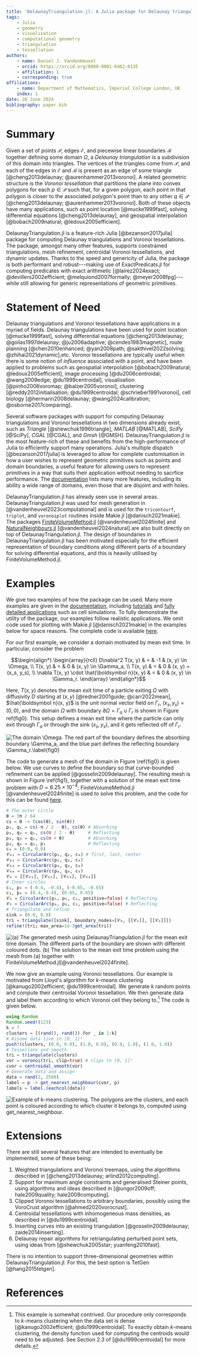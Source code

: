 ```yaml
---
title: 'DelaunayTriangulation.jl: A Julia package for Delaunay triangulations and Voronoi tessellations in the plane'
tags:
    - Julia
    - geometry
    - visualisation
    - computational geometry
    - triangulation
    - tessellation
authors:
    - name: Daniel J. VandenHeuvel
    - orcid: https://orcid.org/0000-0001-6462-0135
    - affiliation: 1
    - corresponding: true
affiliations:
    - name: Department of Mathematics, Imperial College London, UK
    index: 1
date: 26 June 2024
bibliography: paper.bib
---
```


# Summary 

Given a set of points $\mathcal P$, edges $\mathcal E$, and piecewise linear boundaries $\mathcal B$ together defining some domain $\Omega$, a _Delaunay triangulation_ is a subdivision of this domain into triangles. The vertices of the triangles come from $\mathcal P$, and each of the edges in $\mathcal E$ and $\mathcal B$ is present as an edge of some triangle [@cheng2013delaunay; @aurenhammer2013voronoi]. A related geometric structure is the _Voronoi tessellation_ that partitions the plane into convex polygons for each $p \in \mathcal P$ such that, for a given polygon, each point in that polygon is closer to the associated polygon's point than to any other $q \in \mathcal P$ [@cheng2013delaunay; @aurenhammer2013voronoi]. Both of these objects have many applications, such as point location [@mucke1999fast], solving differential equations [@cheng2013delaunay], and geospatial interpolation [@bobach2009natural; @ledoux2005efficient].

DelaunayTriangulation.jl is a feature-rich Julia [@bezanson2017julia] package for computing Delaunay triangulations and Voronoi tessellations. The package, amongst many other features, supports constrained triangulations, mesh refinement, centroidal Voronoi tessellations, and dynamic updates. Thanks to the speed and genericity of Julia, the package is both performant and robust---making use of ExactPredicats.jl for computing predicates with exact arithmetic [@lairez2024exact; @devillers2002efficient; @melquiond2007formally; @meyer2008fpg]---while still allowing for generic representations of geometric primitives.

# Statement of Need 

Delaunay triangulations and Voronoi tessellations have applications in a myriad of fields. Delaunay triangulations have been used for point location [@mucke1999fast], solving differential equations [@cheng2013delaunay; @golias1997delaunay; @ju2006adaptive; @cendes1983magnetic], route planning [@chen2010enhanced;  @yan2008path; @sakthivel2022solving; @zhihai2021dynamic],etc. Voronoi tessellations are typically useful when there is some notion of _influence_ associated with a point, and have been applied to problems such as geospatial interpolation [@bobach2009natural; @ledoux2005efficient], image processing [@du2006centroidal; @wang2009edge; @du1999centroidal], visualisation [@pinho2006voromap; @balzer2005voronoi], clustering [@reddy2012initialisation; @du1999centroidal; @schrieber1991voronoi], cell biology [@hermann2008delaunay; @wang2024calibration; @osborne2017comparing].

Several software packages with support for computing Delaunay triangulations and Voronoi tessellations in two dimensions already exist, such as _Triangle_ [@shewchuk1996triangle], _MATLAB_ [@MATLAB], _SciPy_ [@SciPy], _CGAL_ [@CGAL], and _Gmsh_ [@GMSH]. DelaunayTriangulation.jl is the most feature-rich of these and benefits from the high-performance of Julia to efficiently support many operations. Julia's multiple dispatch [@bezanson2017julia] 
is leveraged to allow for complete customisation in how a user wishes to represent geometric primitives such as points and domain boundaries, a useful feature for allowing users to represent primitives in a way that suits their application without needing to sacrfice performance. The [documentation](https://juliageometry.github.io/DelaunayTriangulation.jl/stable/) lists many more features, including its ability a wide range of domains, even those that are disjoint and with holes. 

DelaunayTriangulation.jl has already seen use in several areas. DelaunayTriangulation.jl was used for mesh generation in [@vandenheuvel2023computational] and is used for the `tricontourf`, `triplot`, and `voronoiplot` routines inside Makie.jl [@danisch2021makie]. The packages [FiniteVolumeMethod.jl](https://github.com/SciML/FiniteVolumeMethod.jl) [@vandenheuvel2024finite] and [NaturalNeighbours.jl](https://github.com/DanielVandH/NaturalNeighbours.jl) [@vandenheuvel2024natural] are also built directly on top of DelaunayTriangulation.jl. The design of boundaries in DelaunayTriangulation.jl has been motivated especially for the efficient representation of boundary conditions along different parts of a boundary for solving differential equations, and this is heavily utilised by FiniteVolumeMethod.jl.  

# Examples

We give two examples of how the package can be used. Many more examples are given in the [documentation](https://juliageometry.github.io/DelaunayTriangulation.jl/stable/), including [tutorials](https://juliageometry.github.io/DelaunayTriangulation.jl/stable/tutorials/overview/) and [fully detailed applications](https://juliageometry.github.io/DelaunayTriangulation.jl/stable/applications/overview/) such as cell simulations. To fully demonstrate the utility of the package, our examples follow realistic applications. We omit code used for plotting with Makie.jl [@danisch2021makie] in the examples below for space reasons. The complete code is available [here](https://github.com/JuliaGeometry/DelaunayTriangulation.jl/blob/paper/paper/paper.jl).

For our first example, we consider a domain motivated by mean exit time. In particular, consider the problem
```math 
\begin{align*}
\begin{array}{rcll}
D\nabla^2 T(x, y) & = & -1 & (x, y) \in \Omega, \\
T(x, y) & = & 0 & (x, y) \in \Gamma_a, \\
T(x, y) & = & 0 & (x, y) = (x_s, y_s), \\
\nabla T(x, y) \cdot \hat{\boldsymbol n}(x, y) & = & 0 & (x, y) \in \Gamma_r. 
\end{array}
\end{align*}
```
Here, $T(x, y)$ denotes the mean exit time of a particle exiting $\Omega$ with diffusivity $D$ starting at $(x, y)$ [@redner2001guide; @carr2022mean], $\hat{\boldsymbol n}(x, y)$ is the unit normal vector field on $\Gamma_r$, $(x_s, y_s) = (0, 0)$, and the domain $\Omega$ with boundary $\partial\Omega = \Gamma_a \cup \Gamma_r$ is shown in Figure ref{fig0}. This setup defines a mean exit time where the particle can only exit through $\Gamma_a$ or through the sink $(x_s, y_s)$, and it gets reflected off of $\Gamma_r$.

![The domain $\Omega$. The red part of the boundary defines the absorbing boundary $\Gamma_a$, and the blue part defines the reflecting boundary $\Gamma_r$.\label{fig0}](figure0.png)

The code to generate a mesh of the domain in Figure \ref{fig0} is given below. We use curves to define the boundary so that curve-bounded refinement can be applied [@gosselin2009delaunay]. The resulting mesh is shown in Figure \ref{fig1}, together with a solution of the mean exit time problem with $D = 6.25 \times 10^{-4}$; FiniteVolumeMethod.jl [@vandenheuvel2024finite] is used to solve this problem, and the code for this can be found [here](https://github.com/JuliaGeometry/DelaunayTriangulation.jl/blob/paper/paper/paper.jl).

```julia
# The outer circle
θ = 5π / 64
cs = θ -> (cos(θ), sin(θ))
p₁, q₁ = cs(-π / 2 - θ), cs(θ) # Absorbing 
p₂, q₂ = q₁, cs(π / 2 - θ)     # Reflecting 
p₃, q₃ = q₂, cs(π + θ)         # Absorbing 
p₄, q₄ = q₃, p₁                # Reflecting
c₀ = (0.0, 0.0)
𝒞₀₁ = CircularArc(p₁, q₁, c₀) # first, last, center
𝒞₀₂ = CircularArc(p₂, q₂, c₀)
𝒞₀₃ = CircularArc(p₃, q₃, c₀)
𝒞₀₄ = CircularArc(p₄, q₄, c₀)
𝒞₀ = [[𝒞₀₁], [𝒞₀₂], [𝒞₀₃], [𝒞₀₄]]
# Inner circles
c₁, p₅ = (-0.4, -0.4), (-0.65, -0.65)
c₂, p₆ = (0.4, 0.4), (0.65, 0.65)
𝒞₁ = CircularArc(p₅, p₅, c₁, positive=false) # Reflecting
𝒞₂ = CircularArc(p₆, p₆, c₂, positive=false) # Reflecting
# Triangulate and refine
sink = (0.0, 0.0)
tri = triangulate([sink], boundary_nodes=[𝒞₀, [[𝒞₁]], [[𝒞₂]]])
refine!(tri; max_area=1e-3get_area(tri))
```

![(a) The generated mesh using DelaunayTriangulation.jl for the mean exit time domain. The different parts of the boundary are shown with different coloured dots. (b) The solution to the mean exit time problem using the mesh from (a) together with FiniteVolumeMethod.jl[@vandenheuvel2024finite].](figure1.png)

We now give an example using Voronoi tessellations. Our example is motivated from Lloyd's algorithm for $k$-means clustering [@kanugo2002efficient; @du1999centroidal]. We generate $k$ random points and compute their centroidal Voronoi tessellation. We then generate data and label them according to which Voronoi cell they belong to.[^1] The code is given below.

[^1]: This example is somewhat contrived. Our procedure only corresponds to $k$-means clustering when the data set is dense [@kanugo2002efficient; @du1999centroidal]. To exactly obtain $k$-means clustering, the density function used for computing the centroids would need to be adjusted. See Section 2.3 of [@du1999centroidal] for more details.

```julia
using Random
Random.seed!(123)
k = 7
clusters = [(rand(), rand()) for _ in 1:k]
# Assume data live in [0, 1]²
push!(clusters, (0.0, 0.0), (1.0, 0.0), (0.0, 1.0), (1.0, 1.0))
# Tessellate and smooth 
tri = triangulate(clusters)
vor = voronoi(tri, clip=true) # clips to [0, 1]²
cvor = centroidal_smooth(vor)
# Generate data and assign 
data = rand(2, 2500)
label = p -> get_nearest_neighbour(cvor, p)
labels = label.(eachcol(data))
```

![Example of $k$-means clustering. The polygons are the clusters, and each point is coloured according to which cluster it belongs to, computed using `get_nearest_neighbour`.](figure2.png)

# Extensions

There are still several features that are intended to eventually be implemented, some of these being:
1. Weighted triangulations and Voronoi treemaps, using the algorithms described in [@cheng2013delaunay; arlind2012computing].
2. Support for maximum angle constraints and generalised Steiner points, using algorithms and ideas described in [@ungor2009off; hale2009quality; hale2009computing].
3. Clipped Voronoi tessellations to arbitrary boundaries, possibly using the VoroCrust algorithm [@ahmed2020vorocrust].
4. Centroidal tessellations with inhomogeneous mass densities, as described in [@du1999centroidal].
5. Inserting curves into an existing triangulation [@gosselin2009delaunay; zaide2014inserting].
6. Delaunay repair algorithms for retriangulating perturbed point sets, using ideas from [@shewchuk2005star; yuanfeng2010fast]. 

There is no intention to support three-dimensional geometries within DelaunayTriangulation.jl. For this, the best option is TetGen [@hang2015tetgen].

# References